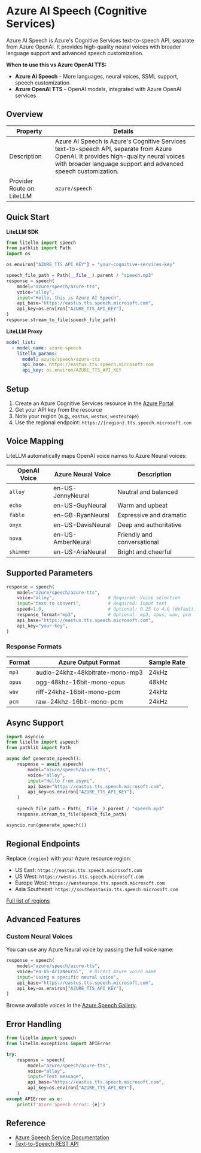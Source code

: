 # Azure AI Speech (Cognitive Services)

Azure AI Speech is Azure's Cognitive Services text-to-speech API, separate from Azure OpenAI. It provides high-quality neural voices with broader language support and advanced speech customization.

**When to use this vs Azure OpenAI TTS:**
- **Azure AI Speech** - More languages, neural voices, SSML support, speech customization
- **Azure OpenAI TTS** - OpenAI models, integrated with Azure OpenAI services


## Overview

| Property | Details |
|-------|-------|
| Description | Azure AI Speech is Azure's Cognitive Services text-to-speech API, separate from Azure OpenAI. It provides high-quality neural voices with broader language support and advanced speech customization. |
| Provider Route on LiteLLM | `azure/speech` |

## Quick Start

**LiteLLM SDK**

```python showLineNumbers title="SDK Usage"
from litellm import speech
from pathlib import Path
import os

os.environ["AZURE_TTS_API_KEY"] = "your-cognitive-services-key"

speech_file_path = Path(__file__).parent / "speech.mp3"
response = speech(
    model="azure/speech/azure-tts",
    voice="alloy",
    input="Hello, this is Azure AI Speech",
    api_base="https://eastus.tts.speech.microsoft.com",
    api_key=os.environ["AZURE_TTS_API_KEY"],
)
response.stream_to_file(speech_file_path)
```

**LiteLLM Proxy**

```yaml showLineNumbers title="proxy_config.yaml"
model_list:
  - model_name: azure-speech
    litellm_params:
      model: azure/speech/azure-tts
      api_base: https://eastus.tts.speech.microsoft.com
      api_key: os.environ/AZURE_TTS_API_KEY
```

## Setup

1. Create an Azure Cognitive Services resource in the [Azure Portal](https://portal.azure.com)
2. Get your API key from the resource
3. Note your region (e.g., `eastus`, `westus`, `westeurope`)
4. Use the regional endpoint: `https://{region}.tts.speech.microsoft.com`

## Voice Mapping

LiteLLM automatically maps OpenAI voice names to Azure Neural voices:

| OpenAI Voice | Azure Neural Voice | Description |
|-------------|-------------------|-------------|
| `alloy` | en-US-JennyNeural | Neutral and balanced |
| `echo` | en-US-GuyNeural | Warm and upbeat |
| `fable` | en-GB-RyanNeural | Expressive and dramatic |
| `onyx` | en-US-DavisNeural | Deep and authoritative |
| `nova` | en-US-AmberNeural | Friendly and conversational |
| `shimmer` | en-US-AriaNeural | Bright and cheerful |

## Supported Parameters

```python showLineNumbers title="All Parameters"
response = speech(
    model="azure/speech/azure-tts",
    voice="alloy",                    # Required: Voice selection
    input="text to convert",          # Required: Input text
    speed=1.0,                        # Optional: 0.25 to 4.0 (default: 1.0)
    response_format="mp3",            # Optional: mp3, opus, wav, pcm
    api_base="https://eastus.tts.speech.microsoft.com",
    api_key="your-key",
)
```

### Response Formats

| Format | Azure Output Format | Sample Rate |
|--------|-------------------|-------------|
| `mp3` | audio-24khz-48kbitrate-mono-mp3 | 24kHz |
| `opus` | ogg-48khz-16bit-mono-opus | 48kHz |
| `wav` | riff-24khz-16bit-mono-pcm | 24kHz |
| `pcm` | raw-24khz-16bit-mono-pcm | 24kHz |

## Async Support

```python showLineNumbers title="Async Usage"
import asyncio
from litellm import aspeech
from pathlib import Path

async def generate_speech():
    response = await aspeech(
        model="azure/speech/azure-tts",
        voice="alloy",
        input="Hello from async",
        api_base="https://eastus.tts.speech.microsoft.com",
        api_key=os.environ["AZURE_TTS_API_KEY"],
    )
    
    speech_file_path = Path(__file__).parent / "speech.mp3"
    response.stream_to_file(speech_file_path)

asyncio.run(generate_speech())
```

## Regional Endpoints

Replace `{region}` with your Azure resource region:

- US East: `https://eastus.tts.speech.microsoft.com`
- US West: `https://westus.tts.speech.microsoft.com`
- Europe West: `https://westeurope.tts.speech.microsoft.com`
- Asia Southeast: `https://southeastasia.tts.speech.microsoft.com`

[Full list of regions](https://learn.microsoft.com/en-us/azure/ai-services/speech-service/regions)

## Advanced Features

### Custom Neural Voices

You can use any Azure Neural voice by passing the full voice name:

```python showLineNumbers title="Custom Voice"
response = speech(
    model="azure/speech/azure-tts",
    voice="en-US-AriaNeural",  # Direct Azure voice name
    input="Using a specific neural voice",
    api_base="https://eastus.tts.speech.microsoft.com",
    api_key=os.environ["AZURE_TTS_API_KEY"],
)
```

Browse available voices in the [Azure Speech Gallery](https://speech.microsoft.com/portal/voicegallery).

## Error Handling

```python showLineNumbers title="Error Handling"
from litellm import speech
from litellm.exceptions import APIError

try:
    response = speech(
        model="azure/speech/azure-tts",
        voice="alloy",
        input="Test message",
        api_base="https://eastus.tts.speech.microsoft.com",
        api_key=os.environ["AZURE_TTS_API_KEY"],
    )
except APIError as e:
    print(f"Azure Speech error: {e}")
```

## Reference

- [Azure Speech Service Documentation](https://learn.microsoft.com/en-us/azure/ai-services/speech-service/)
- [Text-to-Speech REST API](https://learn.microsoft.com/en-us/azure/ai-services/speech-service/rest-text-to-speech)

